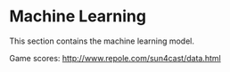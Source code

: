 # Machine Learning

This section contains the machine learning model.

Game scores: http://www.repole.com/sun4cast/data.html